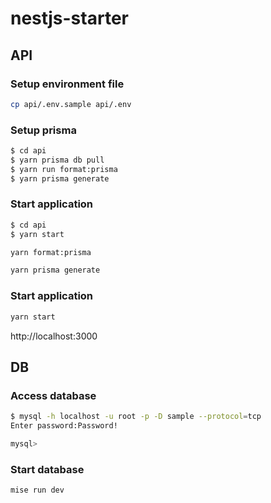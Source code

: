 # nestjs-starter

## API

### Setup environment file

```bash
cp api/.env.sample api/.env
```

### Setup prisma

```bash
$ cd api
$ yarn prisma db pull
$ yarn run format:prisma
$ yarn prisma generate
```

### Start application

```bash
$ cd api
$ yarn start
```

```bash
yarn format:prisma
```

```bash
yarn prisma generate
```

### Start application

```bash
yarn start
```

http://localhost:3000

## DB

### Access database

```bash
$ mysql -h localhost -u root -p -D sample --protocol=tcp
Enter password:Password!

mysql>
```

### Start database

```bash
mise run dev
```
